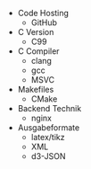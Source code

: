 * Code Hosting 
    * GitHub
* C Version 
    * C99
* C Compiler
    * clang
    * gcc
    * MSVC
* Makefiles
    * CMake
* Backend Technik 
    * nginx
* Ausgabeformate 
    * latex/tikz
    * XML
    * d3-JSON
